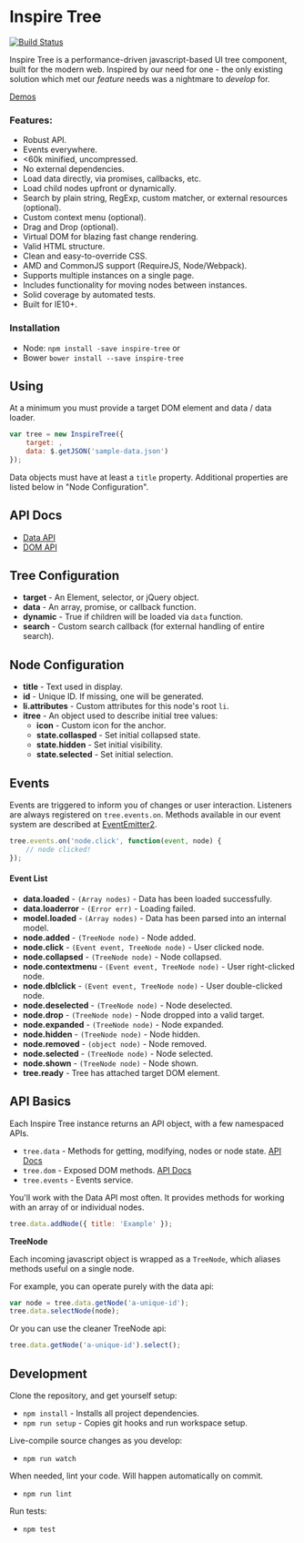 # Inspire Tree

[![Build Status](https://travis-ci.org/helion3/inspire-tree.svg)](https://travis-ci.org/helion3/inspire-tree)

Inspire Tree is a performance-driven javascript-based UI tree component, built for the modern web. Inspired by
our need for one - the only existing solution which met our *feature* needs was a nightmare to *develop* for.


[Demos](http://helion3.com/inspire-tree/)

### Features:

- Robust API.
- Events everywhere.
- <60k minified, uncompressed.
- No external dependencies.
- Load data directly, via promises, callbacks, etc.
- Load child nodes upfront or dynamically.
- Search by plain string, RegExp, custom matcher, or external resources (optional).
- Custom context menu (optional).
- Drag and Drop (optional).
- Virtual DOM for blazing fast change rendering.
- Valid HTML structure.
- Clean and easy-to-override CSS.
- AMD and CommonJS support (RequireJS, Node/Webpack).
- Supports multiple instances on a single page.
- Includes functionality for moving nodes between instances.
- Solid coverage by automated tests.
- Built for IE10+.

### Installation

- Node: `npm install -save inspire-tree` or
- Bower `bower install --save inspire-tree`

## Using

At a minimum you must provide a target DOM element and data / data loader.

```js
var tree = new InspireTree({
    target: ,
    data: $.getJSON('sample-data.json')
});
```

Data objects must have at least a `title` property. Additional properties are listed below in "Node Configuration".

## API Docs

- [Data API](docs/data.md)
- [DOM API](docs/dom.md)

## Tree Configuration

- **target** - An Element, selector, or jQuery object.
- **data** - An array, promise, or callback function.
- **dynamic** - True if children will be loaded via `data` function.
- **search** - Custom search callback (for external handling of entire search).

## Node Configuration

- **title** - Text used in display.
- **id** - Unique ID. If missing, one will be generated.
- **li.attributes** - Custom attributes for this node's root `li`.
- **itree** - An object used to describe initial tree values:
	+ **icon** - Custom icon for the anchor.
	+ **state.collasped** - Set initial collapsed state.
	+ **state.hidden** - Set initial visibility.
	+ **state.selected** - Set initial selection.

## Events

Events are triggered to inform you of changes or user interaction. Listeners are always registered on `tree.events.on`. Methods available in our event system are described at [EventEmitter2](https://github.com/asyncly/EventEmitter2).

```js
tree.events.on('node.click', function(event, node) {
    // node clicked!
});
```

#### Event List


- **data.loaded** - `(Array nodes)` - Data has been loaded successfully.
- **data.loaderror** - `(Error err)` - Loading failed.
- **model.loaded** - `(Array nodes)` - Data has been parsed into an internal model.
- **node.added** - `(TreeNode node)` - Node added.
- **node.click** - `(Event event, TreeNode node)` - User clicked node.
- **node.collapsed** - `(TreeNode node)` - Node collapsed.
- **node.contextmenu** - `(Event event, TreeNode node)` - User right-clicked node.
- **node.dblclick** - `(Event event, TreeNode node)` - User double-clicked node.
- **node.deselected** - `(TreeNode node)` - Node deselected.
- **node.drop** - `(TreeNode node)` - Node dropped into a valid target.
- **node.expanded** - `(TreeNode node)` - Node expanded.
- **node.hidden** - `(TreeNode node)` - Node hidden.
- **node.removed** - `(object node)` - Node removed.
- **node.selected** - `(TreeNode node)` - Node selected.
- **node.shown** - `(TreeNode node)` - Node shown.
- **tree.ready** - Tree has attached target DOM element.

## API Basics

Each Inspire Tree instance returns an API object, with a few namespaced APIs.

- `tree.data` - Methods for getting, modifying, nodes or node state. [API Docs](docs/data.md)
- `tree.dom` - Exposed DOM methods. [API Docs](docs/dom.md)
- `tree.events` - Events service.

You'll work with the Data API most often. It provides methods for working with an array of or individual nodes.

```js
tree.data.addNode({ title: 'Example' });
```

**TreeNode**

Each incoming javascript object is wrapped as a `TreeNode`, which aliases methods useful on a single node.

For example, you can operate purely with the data api:

```js
var node = tree.data.getNode('a-unique-id');
tree.data.selectNode(node);
```

Or you can use the cleaner TreeNode api:

```js
tree.data.getNode('a-unique-id').select();
```

## Development

Clone the repository, and get yourself setup:

- `npm install` - Installs all project dependencies.
- `npm run setup` - Copies git hooks and run workspace setup.

Live-compile source changes as you develop:

- `npm run watch`

When needed, lint your code. Will happen automatically on commit.

- `npm run lint`

Run tests:

- `npm test`
